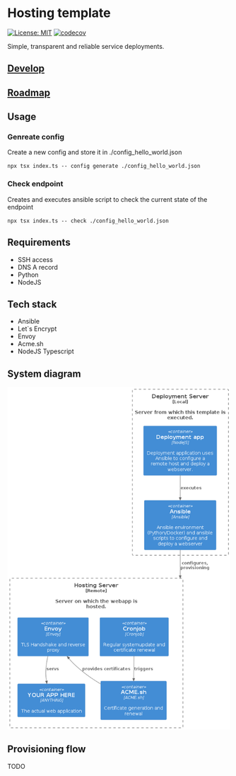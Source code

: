 # Hosting template

[![License: MIT](https://cdn.prod.website-files.com/5e0f1144930a8bc8aace526c/65dd9eb5aaca434fac4f1c34_License-MIT-blue.svg)](/LICENSE)
[![codecov](https://codecov.io/github/Trenrod/HostingTemplate/graph/badge.svg?token=RPN5KMKI2V)](https://codecov.io/github/Trenrod/HostingTemplate)

Simple, transparent and reliable service deployments.

## [Develop](docs/Develop.md)

## [Roadmap](docs/Roadmap.md)

## Usage

### Genreate config
Create a new config and store it in ./config_hello_world.json
```shell
npx tsx index.ts -- config generate ./config_hello_world.json
```

### Check endpoint
Creates and executes ansible script to check the current state of the endpoint

```shell
npx tsx index.ts -- check ./config_hello_world.json
```

## Requirements

- SSH access
- DNS A record
- Python
- NodeJS

## Tech stack

- Ansible
- Let`s Encrypt
- Envoy
- Acme.sh
- NodeJS Typescript

## System diagram

![alt text](<docs/Hosting template systemdiagram.png>)

## Provisioning flow

TODO
